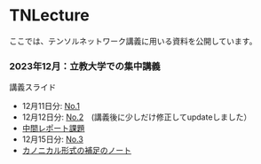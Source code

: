 # TNLecture
ここでは、テンソルネットワーク講義に用いる資料を公開しています。

### 2023年12月：立教大学での集中講義
講義スライド
* 12月11日分: [No.1](https://sendfile.s.u-tokyo.ac.jp/public/iqYyASgJVVKyB9DmOg03U3CTYvrYgwZfclnQ5OYAPyO5)
* 12月12日分: [No.2](https://sendfile.s.u-tokyo.ac.jp/public/uq4xAFzJl1KfFJTLKsQeeC1Mgp7RrpTCbZImxdgNC1tg)　(講義後に少しだけ修正してupdateしました）
* [中間レポート課題](https://sendfile.s.u-tokyo.ac.jp/public/PqoxAnCJ12KctpROFq5J09p24GhasleotfKnDW4v23cI)
* 12月15日分: [No.3](https://sendfile.s.u-tokyo.ac.jp/public/MqYxA_uJGrKCXnk3BijkqW-neSdvbiil1c4MAqCiXFIv)
* [カノニカル形式の補足のノート](https://sendfile.s.u-tokyo.ac.jp/public/cqIwAzIJGuKqytLylGc1wb0oNrmm23LnsOwEx0CCmOh1)
